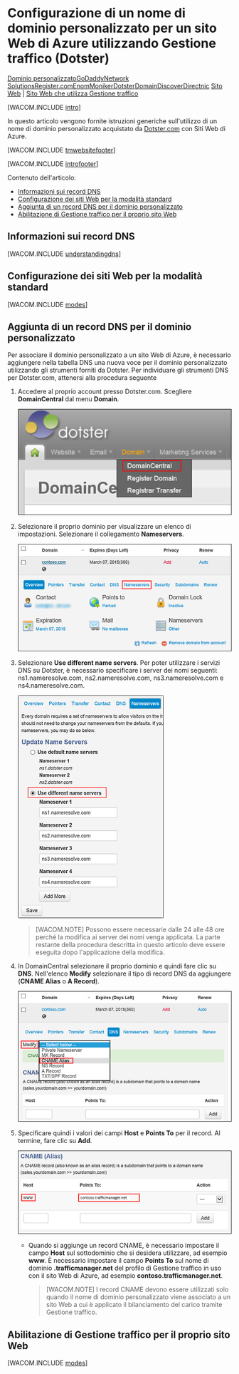 <properties title="Learn how to configure an Azure web site that uses Traffic Manager to use a domain name registered with Dotster" pageTitle="Configure a Dotster domain name for an Azure web site using Traffic Manager" metaKeywords="Windows Azure, Windows Azure Web Sites, Dotster, Traffic Manager" description="Learn how to configure an Azure web site that uses Traffic Manager to use a domain name registered with Dotster" services="web-sites" documentationCenter="" authors="larryfr,jroth" />

Configurazione di un nome di dominio personalizzato per un sito Web di Azure utilizzando Gestione traffico (Dotster)
====================================================================================================================

[Dominio personalizzato](/en-us/documentation/articles/web-sites-custom-domain-name "Dominio personalizzato")[GoDaddy](/en-us/documentation/articles/web-sites-godaddy-custom-domain-name "GoDaddy")[Network Solutions](/en-us/documentation/articles/web-sites-network-solutions-custom-domain-name "Network Solutions")[Register.com](/en-us/documentation/articles/web-sites-registerdotcom-custom-domain-name "Register.com")[Enom](/en-us/documentation/articles/web-sites-enom-custom-domain-name "Enom")[Moniker](/en-us/documentation/articles/web-sites-moniker-custom-domain-name "Moniker")[Dotster](/en-us/documentation/articles/web-sites-dotster-custom-domain-name "Dotster")[DomainDiscover](/en-us/documentation/articles/web-sites-domaindiscover-custom-domain-name "DomainDiscover")[Directnic](/en-us/documentation/articles/web-sites-directnic-custom-domain-name "Directnic")
[Sito Web](/en-us/documentation/articles/web-sites-dotster-custom-domain-name/ "Siti Web") | [Sito Web che utilizza Gestione traffico](/en-us/documentation/articles/web-sites-dotster-traffic-manager-custom-domain-name/ "Sito Web che utilizza Gestione traffico")

[WACOM.INCLUDE [intro](../includes/custom-dns-web-site-intro-traffic-manager.md)]

In questo articolo vengono fornite istruzioni generiche sull'utilizzo di un nome di dominio personalizzato acquistato da [Dotster.com](https://dotster.com) con Siti Web di Azure.

[WACOM.INCLUDE [tmwebsitefooter](../includes/custom-dns-web-site-traffic-manager-notes.md)]

[WACOM.INCLUDE [introfooter](../includes/custom-dns-web-site-intro-notes.md)]

Contenuto dell'articolo:

-   [Informazioni sui record DNS](#understanding-records)
-   [Configurazione dei siti Web per la modalità standard](#bkmk_configsharedmode)
-   [Aggiunta di un record DNS per il dominio personalizzato](#bkmk_configurecname)
-   [Abilitazione di Gestione traffico per il proprio sito Web](#enabledomain)

Informazioni sui record DNS
---------------------------

[WACOM.INCLUDE [understandingdns](../includes/custom-dns-web-site-understanding-dns-traffic-manager.md)]

Configurazione dei siti Web per la modalità standard
----------------------------------------------------

[WACOM.INCLUDE [modes](../includes/custom-dns-web-site-modes-traffic-manager.md)]

<h2>Aggiunta di un record DNS per il dominio personalizzato</h2>

Per associare il dominio personalizzato a un sito Web di Azure, è necessario aggiungere nella tabella DNS una nuova voce per il dominio personalizzato utilizzando gli strumenti forniti da Dotster. Per individuare gli strumenti DNS per Dotster.com, attenersi alla procedura seguente

1.  Accedere al proprio account presso Dotster.com. Scegliere **DomainCentral** dal menu **Domain**.

    ![Menu Domain Central di Dotster](.\media\web-sites-dotster-custom-domain-name\Dotster_DomainCentralMenu.png)

2.  Selezionare il proprio dominio per visualizzare un elenco di impostazioni. Selezionare il collegamento **Nameservers**.

    ![Opzioni di configurazione del dominio di Dotster](.\media\web-sites-dotster-custom-domain-name\Dotster_DomainMenu.png)

3.  Selezionare **Use different name servers**. Per poter utilizzare i servizi DNS su Dotster, è necessario specificare i server dei nomi seguenti: ns1.nameresolve.com, ns2.nameresolve.com, ns3.nameresolve.com e ns4.nameresolve.com.

    ![Opzioni di configurazione del dominio di Dotster](.\media\web-sites-dotster-custom-domain-name\Dotster_Nameservers.png)

    > [WACOM.NOTE] Possono essere necessarie dalle 24 alle 48 ore perché la modifica ai server dei nomi venga applicata. La parte restante della procedura descritta in questo articolo deve essere eseguita dopo l'applicazione della modifica.

4.  In DomainCentral selezionare il proprio dominio e quindi fare clic su **DNS**. Nell'elenco **Modify** selezionare il tipo di record DNS da aggiungere (**CNAME Alias** o **A Record**).

    ![Opzioni di configurazione del dominio di Dotster](.\media\web-sites-dotster-custom-domain-name\Dotster_DNS.png)

5.  Specificare quindi i valori dei campi **Host** e **Points To** per il record. Al termine, fare clic su **Add**.

    ![Opzioni di configurazione del dominio di Dotster](.\media\web-sites-dotster-custom-domain-name\Dotster_DNS_CNAME_TM.png)

    -   Quando si aggiunge un record CNAME, è necessario impostare il campo **Host** sul sottodominio che si desidera utilizzare, ad esempio **www**. È necessario impostare il campo **Points To** sul nome di dominio **.trafficmanager.net** del profilo di Gestione traffico in uso con il sito Web di Azure, ad esempio **contoso.trafficmanager.net**.

        > [WACOM.NOTE] I record CNAME devono essere utilizzati solo quando il nome di dominio personalizzato viene associato a un sito Web a cui è applicato il bilanciamento del carico tramite Gestione traffico.

Abilitazione di Gestione traffico per il proprio sito Web
---------------------------------------------------------

[WACOM.INCLUDE [modes](../includes/custom-dns-web-site-enable-on-traffic-manager.md)]

